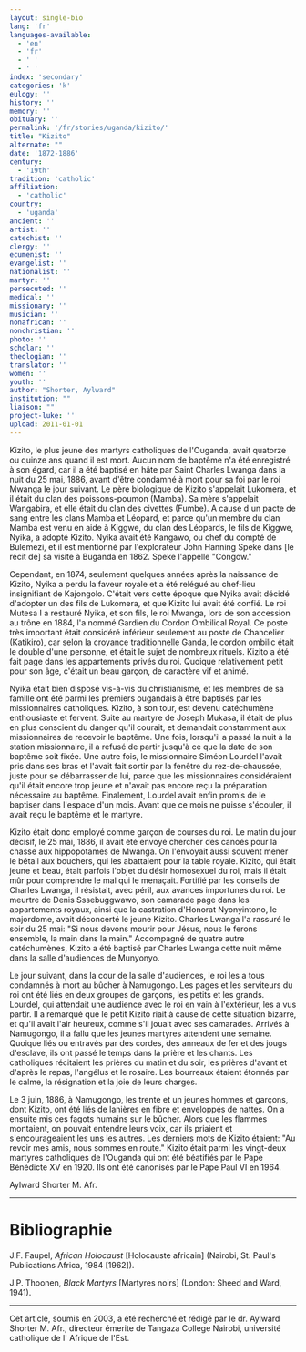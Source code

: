 ```yaml
---
layout: single-bio
lang: 'fr'
languages-available:
  - 'en'
  - 'fr'
  - ' '
  - ' '
index: 'secondary'
categories: 'k'
eulogy: ''
history: ''
memory: ''
obituary: ''
permalink: '/fr/stories/uganda/kizito/'
title: "Kizito"
alternate: ""
date: '1872-1886'
century:
  - '19th'
tradition: 'catholic'
affiliation:
  - 'catholic'
country:
  - 'uganda'
ancient: ''
artist: ''
catechist: ''
clergy: ''
ecumenist: ''
evangelist: ''
nationalist: ''
martyr: ''
persecuted: ''
medical: ''
missionary: ''
musician: ''
nonafrican: ''
nonchristian: ''
photo: ''
scholar: ''
theologian: ''
translator: ''
women: ''
youth: ''
author: "Shorter, Aylward"
institution: ""
liaison: ""
project-luke: ''
upload: 2011-01-01
---
```




Kizito, le plus jeune des martyrs catholiques de l'Ouganda, avait quatorze ou quinze ans quand il est mort. Aucun nom de baptême n'a été enregistré à son égard, car il a été baptisé en hâte par Saint Charles Lwanga dans la nuit du 25 mai, 1886, avant d'être condamné à mort pour sa foi par le roi Mwanga le jour suivant. Le père biologique de Kizito s'appelait Lukomera, et il était du clan des poissons-poumon (Mamba). Sa mère s'appelait Wangabira, et elle était du clan des civettes (Fumbe). A cause d'un pacte de sang entre les clans Mamba et Léopard, et parce qu'un membre du clan Mamba est venu en aide à Kiggwe, du clan des Léopards, le fils de Kiggwe, Nyika, a adopté Kizito. Nyika avait été Kangawo, ou chef du compté de Bulemezi, et il est mentionné par l'explorateur John Hanning Speke dans [le récit de] sa visite à Buganda en 1862. Speke l'appelle "Congow."

Cependant, en 1874, seulement quelques années après la naissance de Kizito, Nyika a perdu la faveur royale et a été relégué au chef-lieu insignifiant de Kajongolo. C'était vers cette époque que Nyika avait décidé d'adopter un des fils de Lukomera, et que Kizito lui avait été confié. Le roi Mutesa I a restauré Nyika, et son fils, le roi Mwanga, lors de son accession au trône en 1884, l'a nommé Gardien du Cordon Ombilical Royal. Ce poste très important était considéré inférieur seulement au poste de Chancelier (Katikiro), car selon la croyance traditionnelle Ganda, le cordon ombilic était le double d'une personne, et était le sujet de nombreux rituels. Kizito a été fait page dans les appartements privés du roi. Quoique relativement petit pour son âge, c'était un beau garçon, de caractère vif et animé.

Nyika était bien disposé vis-à-vis du christianisme, et les membres de sa famille ont été parmi les premiers ougandais à être baptisés par les missionnaires catholiques. Kizito, à son tour, est devenu catéchumène enthousiaste et fervent. Suite au martyre de Joseph Mukasa, il était de plus en plus conscient du danger qu'il courait, et demandait constamment aux missionnaires de recevoir le baptême. Une fois, lorsqu'il a passé la nuit à la station missionnaire, il a refusé de partir jusqu'à ce que la date de son baptême soit fixée. Une autre fois, le missionnaire Siméon Lourdel l'avait pris dans ses bras et l'avait fait sortir par la fenêtre du rez-de-chaussée, juste pour se débarrasser de lui, parce que les missionnaires considéraient qu'il était encore trop jeune et n'avait pas encore reçu la préparation nécessaire au baptême. Finalement, Lourdel avait enfin promis de le baptiser dans l'espace d'un mois. Avant que ce mois ne puisse s'écouler, il avait reçu le baptême et le martyre.

Kizito était donc employé comme garçon de courses du roi. Le matin du jour décisif, le 25 mai, 1886, il avait été envoyé chercher des canoés pour la chasse aux hippopotames de Mwanga. On l'envoyait aussi souvent mener le bétail aux bouchers, qui les abattaient pour la table royale. Kizito, qui était jeune et beau, était parfois l'objet du désir homosexuel du roi, mais il était mûr pour comprendre le mal qui le menaçait. Fortifié par les conseils de Charles Lwanga, il résistait, avec péril, aux avances importunes du roi. Le meurtre de Denis Sssebuggwawo, son camarade page dans les appartements royaux, ainsi que la castration d'Honorat Nyonyintono, le majordome, avait déconcerté le jeune Kizito. Charles Lwanga l'a rassuré le soir du 25 mai: "Si nous devons mourir pour Jésus, nous le ferons ensemble, la main dans la main." Accompagné de quatre autre catéchumènes, Kizito a été baptisé par Charles Lwanga cette nuit même dans la salle d'audiences de Munyonyo.

Le jour suivant, dans la cour de la salle d'audiences, le roi les a tous condamnés à mort au bûcher à Namugongo. Les pages et les serviteurs du roi ont été liés en deux groupes de garçons, les petits et les grands. Lourdel, qui attendait une audience avec le roi en vain à l'extérieur, les a vus partir. Il a remarqué que le petit Kizito riait à cause de cette situation bizarre, et qu'il avait l'air heureux, comme s'il jouait avec ses camarades. Arrivés à Namugongo, il a fallu que les jeunes martyres attendent une semaine. Quoique liés ou entravés par des cordes, des anneaux de fer et des jougs d'esclave, ils ont passé le temps dans la prière et les chants. Les catholiques récitaient les prières du matin et du soir, les prières d'avant et d'après le repas, l'angélus et le rosaire. Les bourreaux étaient étonnés par le calme, la résignation et la joie de leurs charges.

Le 3 juin, 1886, à Namugongo, les trente et un jeunes hommes et garçons, dont Kizito, ont été liés de lanières en fibre et enveloppés de nattes. On a ensuite mis ces fagots humains sur le bûcher. Alors que les flammes montaient, on pouvait entendre leurs voix, car ils priaient et s'encourageaient les uns les autres. Les derniers mots de Kizito étaient: "Au revoir mes amis, nous sommes en route." Kizito était parmi les vingt-deux martyres catholiques de l'Ouganda qui ont été béatifiés par le Pape Bénédicte XV en 1920. Ils ont été canonisés par le Pape Paul VI en 1964.

Aylward Shorter M. Afr.

---

# Bibliographie

J.F. Faupel, *African Holocaust* [Holocauste africain] (Nairobi, St. Paul's Publications Africa, 1984 [1962]).

J.P. Thoonen, *Black Martyrs* [Martyres noirs] (London: Sheed and Ward, 1941).

---

Cet article, soumis en 2003, a été recherché et rédigé par le dr. Aylward Shorter M. Afr., directeur émerite de Tangaza College Nairobi, université catholique de l' Afrique de l'Est.